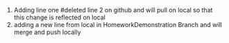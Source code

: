 1. Adding line one
#deleted line 2 on github and will pull on local so that this change is reflected on local
2. adding a new line from local in HomeworkDemonstration Branch and will merge and push locally

